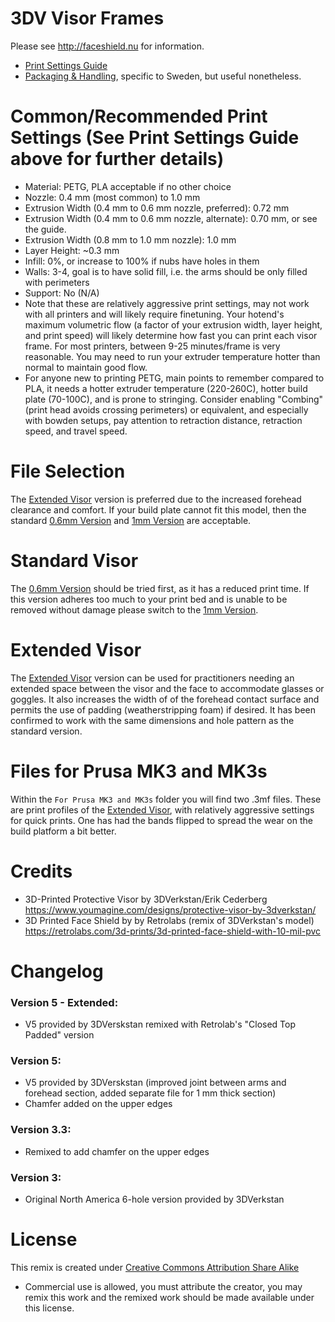 # 3DV Visor Frames

Please see http://faceshield.nu for information.
- [Print Settings Guide](https://3dverkstan.se/protective-visor/protective-visor-print-guide/)
- [Packaging & Handling](http://translate.google.com/translate?js=n&sl=sv&tl=en&u=https://3dverkstan.se/protective-visor/protective-visor-packing-handling/), specific to Sweden, but useful nonetheless.

# Common/Recommended Print Settings (See Print Settings Guide above for further details)
- Material: PETG, PLA acceptable if no other choice
- Nozzle: 0.4 mm (most common) to 1.0 mm
- Extrusion Width (0.4 mm to 0.6 mm nozzle, preferred): 0.72 mm
- Extrusion Width (0.4 mm to 0.6 mm nozzle, alternate): 0.70 mm, or see the guide.
- Extrusion Width (0.8 mm to 1.0 mm nozzle): 1.0 mm
- Layer Height: ~0.3 mm
- Infill: 0%, or increase to 100% if nubs have holes in them
- Walls: 3-4, goal is to have solid fill, i.e. the arms should be only filled with perimeters
- Support: No (N/A)
- Note that these are relatively aggressive print settings, may not work with all printers and will likely require finetuning. Your hotend's maximum volumetric flow (a factor of your extrusion width, layer height, and print speed) will likely determine how fast you can print each visor frame. For most printers, between 9-25 minutes/frame is very reasonable. You may need to run your extruder temperature hotter than normal to maintain good flow.
- For anyone new to printing PETG, main points to remember compared to PLA, it needs a hotter extruder temperature (220-260C), hotter build plate (70-100C), and is prone to stringing. Consider enabling "Combing" (print head avoids crossing perimeters) or equivalent, and especially with bowden setups, pay attention to retraction distance, retraction speed, and travel speed.


# File Selection
The [Extended Visor](./bcc3d_extended_v5.stl) version is preferred due to the increased forehead clearance and comfort. If your build plate cannot fit this model, then the standard [0.6mm Version](./Visor_Frame_NORTH_AMERICA_letter_6-hole_v5-0.6mm_chamferred.stl) and  [1mm Version](./Visor_Frame_NORTH_AMERICA_letter_6-hole_v5-1mm_chamferred.stl) are acceptable.

# Standard Visor
The [0.6mm Version](./Visor_Frame_NORTH_AMERICA_letter_6-hole_v5-0.6mm_chamferred.stl) should be tried first, as it has a reduced print time. If this version adheres too much to your print bed and is unable to be removed without damage please switch to the [1mm Version](./Visor_Frame_NORTH_AMERICA_letter_6-hole_v5-1mm_chamferred.stl).

# Extended Visor
The [Extended Visor](./bcc3d_extended_v5.stl) version can be used for practitioners needing an extended space between the visor and the face to accommodate glasses or goggles. It also increases the width of of the forehead contact surface and permits the use of padding (weatherstripping foam) if desired. It has been confirmed to work with the same dimensions and hole pattern as the standard version.

# Files for Prusa MK3 and MK3s

Within the `For Prusa MK3 and MK3s` folder you will find two .3mf files. These are print profiles of the [Extended Visor](./bcc3d_extended_v5.stl), with relatively aggressive settings for quick prints. One has had the bands flipped to spread the wear on the build platform a bit better.

# Credits

- 3D-Printed Protective Visor by 3DVerkstan/Erik Cederberg https://www.youmagine.com/designs/protective-visor-by-3dverkstan/
- 3D Printed Face Shield by by Retrolabs (remix of 3DVerkstan's model) https://retrolabs.com/3d-prints/3d-printed-face-shield-with-10-mil-pvc

# Changelog

### Version 5 - Extended:

- V5 provided by 3DVerskstan remixed with Retrolab's "Closed Top Padded" version

### Version 5:

- V5 provided by 3DVerskstan (improved joint between arms and forehead section, added separate file for 1 mm thick section)
- Chamfer added on the upper edges

### Version 3.3:

- Remixed to add chamfer on the upper edges

### Version 3:

- Original North America 6-hole version provided by 3DVerkstan

# License
This remix is created under [Creative Commons Attribution Share Alike](https://creativecommons.org/licenses/by-sa/3.0/deed.en_US)
- Commercial use is allowed, you must attribute the creator, you may remix this work and the remixed work should be made available under this license.
